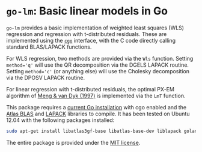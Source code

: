 # `go-lm`: Basic linear models in Go

`go-lm` provides a basic implementation of weighted least squares (WLS) regression and regression with t-distributed residuals. These are implemented using the [`cgo`][cgo] interface, with the C code directly calling standard BLAS/LAPACK functions.

For WLS regression, two methods are provided via the `Wls` function. Setting `method='q'` will use the QR decomposition via the DGELS LAPACK routine. Setting `method='c'` (or anything else) will use the Cholesky decomposition via the DPOSV LAPACK routine.

For linear regression with t-distributed residuals, the optimal PX-EM algorithm of [Meng & van Dyk (1997)][pxem] is implemented via the `LmT` function.

This package requires a [current Go installation][golang] with cgo enabled and the [Atlas BLAS][atlas] and [LAPACK][lapack] libraries to compile. It has been tested on Ubuntu 12.04 with the following packages installed:

```bash
sudo apt-get install libatlas3gf-base libatlas-base-dev liblapack golang build-essential
```

The entire package is provided under the [MIT license][mit].

[cgo]: http://golang.org/cmd/cgo/
[pxem]: http://scholar.google.com/scholar?cluster=8397446410416335201
[atlas]: http://math-atlas.sourceforge.net/
[lapack]: http://www.netlib.org/lapack/
[golang]: http://www.golang.org/
[mit]: http://opensource.org/licenses/MIT

